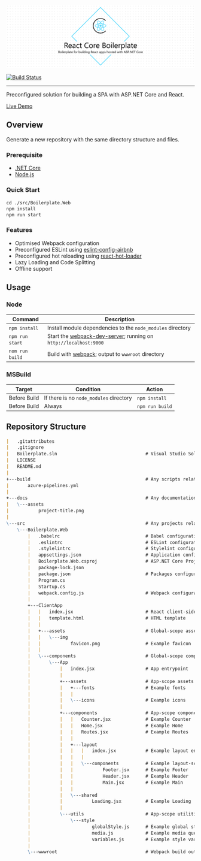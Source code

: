 ![React Core Boilerplate](./docs/.assets/project-title.png)

[![Build Status](https://dev.azure.com/smiosoft/react-core-boilerplate/_apis/build/status/smiosoft.react-core-boilerplate?branchName=master)](https://dev.azure.com/smiosoft/react-core-boilerplate/_build/latest?definitionId=2&branchName=master)

---

Preconfigured solution for building a SPA with ASP.NET Core and React.

[Live Demo](https://smiosoft.github.io/react-core-boilerplate)

## Overview

Generate a new repository with the same directory structure and files.

### Prerequisite

- [.NET Core](https://dotnet.microsoft.com/download)
- [Node.js](https://nodejs.org/en/)

### Quick Start

```shell
cd ./src/Boilerplate.Web
npm install
npm run start
```

### Features

- Optimised Webpack configuration
- Preconfigured ESLint using [eslint-config-airbnb](https://www.npmjs.com/package/eslint-config-airbnb)
- Preconfigured hot reloading using [react-hot-loader](https://www.npmjs.com/package/react-hot-loader)
- Lazy Loading and Code Splitting
- Offline support

## Usage

### Node

| Command         | Description                                                                                                              |
| --------------- | ------------------------------------------------------------------------------------------------------------------------ |
| `npm install`   | Install module dependencies to the `node_modules` directory                                                              |
| `npm run start` | Start the [webpack-dev-server](https://github.com/webpack/webpack-dev-server); running on `http://localhost:9000`  |
| `nom run build` | Build with [webpack](https://webpack.js.org/); output to `wwwroot` directory |

### MSBuild

| Target       | Condition                               | Action                  |
| ------------ | --------------------------------------- | ----------------------- |
| Before Build | If there is no `node_modules` directory | `npm install`   |
| Before Build | Always                                  | `npm run build` |

## Repository Structure

```markdown
|   .gitattributes
|   .gitignore
|   Boilerplate.sln                                 # Visual Studio Solution
|   LICENSE
|   README.md
|
+---build                                           # Any scripts related to building the project
|       azure-pipelines.yml
|
+---docs                                            # Any documentation files and assets
|   \---assets
|           project-title.png
|
\---src                                             # Any projects related to the source code
    \---Boilerplate.Web
        |   .babelrc                                # Babel configuration
        |   .eslintrc                               # ESLint configuration
        |   .stylelintrc                            # Stylelint configuration
        |   appsettings.json                        # Application configuration
        |   Boilerplate.Web.csproj                  # ASP.NET Core Project
        |   package-lock.json
        |   package.json                            # Packages configuration
        |   Program.cs
        |   Startup.cs
        |   webpack.config.js                       # Webpack configuration
        |
        +---ClientApp
        |   |   index.jsx                           # React client-side entrypoint
        |   |   template.html                       # HTML template
        |   |
        |   +---assets                              # Global-scope assets
        |   |   \---img
        |   |           favicon.png                 # Example favicon
        |   |
        |   \---components                          # Global-scope components
        |       \---App
        |           |   index.jsx                   # App entrypoint
        |           |
        |           +---assets                      # App-scope assets
        |           |   +---fonts                   # Example fonts
        |           |   |
        |           |   \---icons                   # Example icons
        |           |
        |           +---components                  # App-scope components
        |           |   |   Counter.jsx             # Example Counter
        |           |   |   Home.jsx                # Example Home
        |           |   |   Routes.jsx              # Example Routes
        |           |   |
        |           |   +---layout
        |           |   |   |   index.jsx           # Example layout entrypoint
        |           |   |   |
        |           |   |   \---components          # Example layout-scope components
        |           |   |           Footer.jsx      # Example Footer
        |           |   |           Header.jsx      # Example Header
        |           |   |           Main.jsx        # Example Main
        |           |   |
        |           |   \---shared
        |           |           Loading.jsx         # Example Loading
        |           |
        |           \---utils                       # App-scope utilities
        |               \---style
        |                       globalStyle.js      # Example global style
        |                       media.js            # Example media queries
        |                       variables.js        # Example style variables
        |
        \---wwwroot                                 # Webpack build output
```
